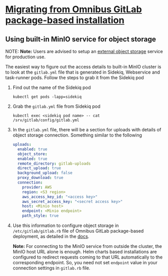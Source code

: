# [Migrating from Omnibus GitLab package-based installation](index.md)

## Using built-in MinIO service for object storage

NOTE: **Note:**
Users are advised to setup an [external object storage](../../advanced/external-object-storage/index.md)
service for production use.

The easiest way to figure out the access details to built-in MinIO cluster is to
look at the `gitlab.yml` file that is generated in Sidekiq, Webservice and
task-runner pods. Follow the steps to grab it from the Sidekiq pod

1. Find out the name of the Sidekiq pod

   ```shell
   kubectl get pods -lapp=sidekiq
   ```

1. Grab the `gitlab.yml` file from Sidekiq pod

   ```shell
   kubectl exec <sidekiq pod name> -- cat /srv/gitlab/config/gitlab.yml
   ```

1. In the `gitlab.yml` file, there will be a section for uploads with details of
   object storage connection. Something similar to the following

   ```yaml
   uploads:
     enabled: true
     object_store:
     enabled: true
     remote_directory: gitlab-uploads
     direct_upload: true
     background_upload: false
     proxy_download: true
     connection:
       provider: AWS
       region: <S3 region>
       aws_access_key_id: "<access key>"
       aws_secret_access_key: "<secret access key>"
       host: <Minio host>
       endpoint: <Minio endpoint>
       path_style: true
   ```

1. Use this information to configure object storage in `/etc/gitlab/gitlab.rb`
   file of Omnibus GitLab package-based deployment, as detailed in the [docs](https://docs.gitlab.com/ee/administration/uploads.html#s3-compatible-connection-settings).

   **Note:** For connecting to the MinIO service from outside the cluster, the
   MinIO host URL alone is enough. Helm charts based installations are
   configured to redirect requests coming to that URL automatically to the
   corresponding endpoint. So, you need not set `endpoint` value in your
   connection settings in `gitlab.rb` file.
